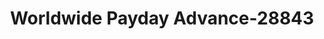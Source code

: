 ---
f_zip-code: 48506
f_state-code: MI
title: Worldwide Payday Advance-28843
f_phone: 810-767-7777
f_city-only: Flint
f_address: 1701 N Dort Hwy Flint
f_location-unique-id: '28843'
slug: worldwide-payday-advance-28843
updated-on: '2024-05-30T13:46:58.046Z'
created-on: '2024-05-30T13:36:59.803Z'
published-on: '2024-05-30T13:54:32.469Z'
f_city-state: cms/city/flint-mi.md
f_company: cms/company/worldwide-payday-advance.md
f_state: cms/state/michigan.md
layout: '[payday-loan].html'
tags: payday-loan
---